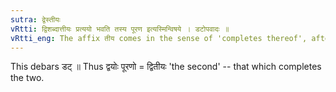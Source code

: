 ```yaml
---
sutra: द्वेस्तीयः
vRtti: द्विशब्दात्तीयः प्रत्ययो भवति तस्य पूरण इत्यस्मिन्विषये । डटोपवादः ॥
vRtti_eng: The affix तीय comes in the sense of 'completes thereof', after the word _dvi_.
---
```

This debars डट् ॥ Thus द्वयोः पूरणो = द्वितीयः 'the second' -- that which completes the two.
